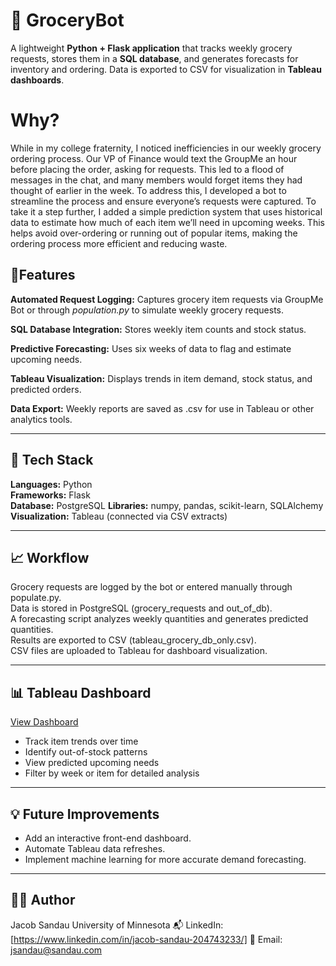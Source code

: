 # 🛒 GroceryBot

A lightweight **Python + Flask application** that tracks weekly grocery requests, stores them in a **SQL database**, and generates forecasts for inventory and ordering. Data is exported to CSV for visualization in **Tableau dashboards**.  

# Why?
While in my college fraternity, I noticed inefficiencies in our weekly grocery ordering process. Our VP of Finance would text the GroupMe an hour before placing the order, asking for requests. This led to a flood of messages in the chat, and many members would forget items they had thought of earlier in the week. To address this, I developed a bot to streamline the process and ensure everyone’s requests were captured. To take it a step further, I added a simple prediction system that uses historical data to estimate how much of each item we’ll need in upcoming weeks. This helps avoid over-ordering or running out of popular items, making the ordering process more efficient and reducing waste.

## 🚀Features

**Automated Request Logging:** Captures grocery item requests via GroupMe Bot or through *population.py* to simulate weekly grocery requests.   

**SQL Database Integration:** Stores weekly item counts and stock status.   

**Predictive Forecasting:** Uses six weeks of data to flag and estimate upcoming needs.    

**Tableau Visualization:** Displays trends in item demand, stock status, and predicted orders.   

**Data Export:** Weekly reports are saved as .csv for use in Tableau or other analytics tools.   

---   

## 🧰 Tech Stack

**Languages:** Python   
**Frameworks:** Flask   
**Database:** PostgreSQL
**Libraries:** numpy, pandas, scikit-learn, SQLAlchemy  
**Visualization:** Tableau (connected via CSV extracts)   

---   

## 📈 Workflow   
Grocery requests are logged by the bot or entered manually through populate.py.   
Data is stored in PostgreSQL (grocery_requests and out_of_db).   
A forecasting script analyzes weekly quantities and generates predicted quantities.   
Results are exported to CSV (tableau_grocery_db_only.csv).   
CSV files are uploaded to Tableau for dashboard visualization.   

---   

## 📊 Tableau Dashboard
[View Dashboard](https://public.tableau.com/views/GroceryBotData/Dashboard1?:language=en-US&:sid=&:redirect=auth&:display_count=n&:origin=viz_share_link)     
* Track item trends over time
* Identify out-of-stock patterns
* View predicted upcoming needs
* Filter by week or item for detailed analysis

---   

## 💡 Future Improvements
- Add an interactive front-end dashboard.   
- Automate Tableau data refreshes.   
- Implement machine learning for more accurate demand forecasting.   

---   

## 👨‍💻 Author
Jacob Sandau
University of Minnesota
📬 LinkedIn: [https://www.linkedin.com/in/jacob-sandau-204743233/]
📧 Email: jsandau@sandau.com
